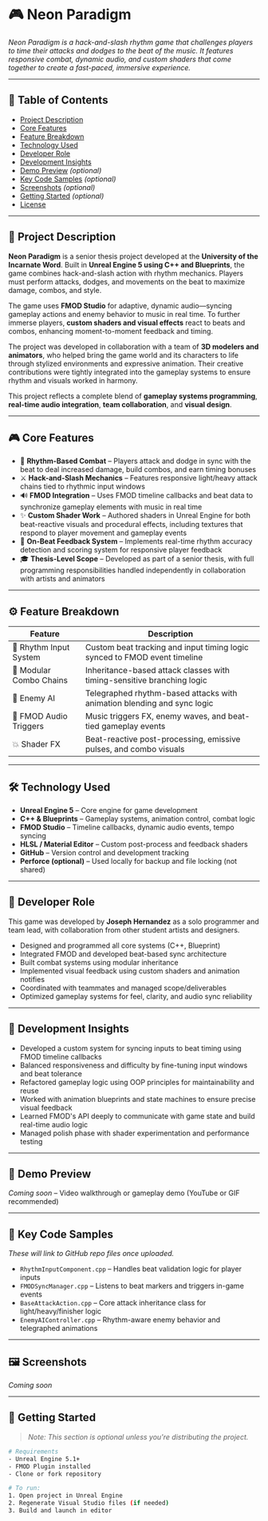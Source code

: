 # 🎮 Neon Paradigm

*Neon Paradigm is a hack-and-slash rhythm game that challenges players to time their attacks and dodges to the beat of the music. It features responsive combat, dynamic audio, and custom shaders that come together to create a fast-paced, immersive experience.*

---

## 📑 Table of Contents

- [Project Description](#project-description)  
- [Core Features](#core-features)  
- [Feature Breakdown](#feature-breakdown)  
- [Technology Used](#technology-used)  
- [Developer Role](#developer-role)  
- [Development Insights](#development-insights)  
- [Demo Preview](#demo-preview) *(optional)*  
- [Key Code Samples](#key-code-samples) *(optional)*  
- [Screenshots](#screenshots) *(optional)*  
- [Getting Started](#getting-started) *(optional)*  
- [License](#license)

---

## 📌 Project Description

**Neon Paradigm** is a senior thesis project developed at the **University of the Incarnate Word**. Built in **Unreal Engine 5 using C++ and Blueprints**, the game combines hack-and-slash action with rhythm mechanics. Players must perform attacks, dodges, and movements on the beat to maximize damage, combos, and style.

The game uses **FMOD Studio** for adaptive, dynamic audio—syncing gameplay actions and enemy behavior to music in real time. To further immerse players, **custom shaders and visual effects** react to beats and combos, enhancing moment-to-moment feedback and timing.

The project was developed in collaboration with a team of **3D modelers and animators**, who helped bring the game world and its characters to life through stylized environments and expressive animation. Their creative contributions were tightly integrated into the gameplay systems to ensure rhythm and visuals worked in harmony.

This project reflects a complete blend of **gameplay systems programming**, **real-time audio integration**, **team collaboration**, and **visual design**.

---

## 🎮 Core Features

- 🎵 **Rhythm-Based Combat** – Players attack and dodge in sync with the beat to deal increased damage, build combos, and earn timing bonuses  
- ⚔️ **Hack-and-Slash Mechanics** – Features responsive light/heavy attack chains tied to rhythmic input windows  
- 🔊 **FMOD Integration** – Uses FMOD timeline callbacks and beat data to synchronize gameplay elements with music in real time  
- ✨ **Custom Shader Work** – Authored shaders in Unreal Engine for both beat-reactive visuals and procedural effects, including textures that respond to player movement and gameplay events  
- 🧠 **On-Beat Feedback System** – Implements real-time rhythm accuracy detection and scoring system for responsive player feedback  
- 🎓 **Thesis-Level Scope** – Developed as part of a senior thesis, with full programming responsibilities handled independently in collaboration with artists and animators

---

## ⚙️ Feature Breakdown

| Feature                  | Description                                                                 |
|--------------------------|-----------------------------------------------------------------------------|
| 🎯 Rhythm Input System   | Custom beat tracking and input timing logic synced to FMOD event timeline  |
| 🧱 Modular Combo Chains  | Inheritance-based attack classes with timing-sensitive branching logic     |
| 🧠 Enemy AI               | Telegraphed rhythm-based attacks with animation blending and sync logic     |
| 🔄 FMOD Audio Triggers   | Music triggers FX, enemy waves, and beat-tied gameplay events               |
| 💥 Shader FX             | Beat-reactive post-processing, emissive pulses, and combo visuals           |

---

## 🛠️ Technology Used

- **Unreal Engine 5** – Core engine for game development  
- **C++ & Blueprints** – Gameplay systems, animation control, combat logic  
- **FMOD Studio** – Timeline callbacks, dynamic audio events, tempo syncing  
- **HLSL / Material Editor** – Custom post-process and feedback shaders  
- **GitHub** – Version control and development tracking  
- **Perforce (optional)** – Used locally for backup and file locking (not shared)

---

## 👤 Developer Role

This game was developed by **Joseph Hernandez** as a solo programmer and team lead, with collaboration from other student artists and designers.

- Designed and programmed all core systems (C++, Blueprint)  
- Integrated FMOD and developed beat-based sync architecture  
- Built combat systems using modular inheritance  
- Implemented visual feedback using custom shaders and animation notifies  
- Coordinated with teammates and managed scope/deliverables  
- Optimized gameplay systems for feel, clarity, and audio sync reliability

---

## 🧠 Development Insights

- Developed a custom system for syncing inputs to beat timing using FMOD timeline callbacks  
- Balanced responsiveness and difficulty by fine-tuning input windows and beat tolerance  
- Refactored gameplay logic using OOP principles for maintainability and reuse  
- Worked with animation blueprints and state machines to ensure precise visual feedback  
- Learned FMOD's API deeply to communicate with game state and build real-time audio logic  
- Managed polish phase with shader experimentation and performance testing

---

## 🎥 Demo Preview

*Coming soon* – Video walkthrough or gameplay demo (YouTube or GIF recommended)

---

## 📂 Key Code Samples

*These will link to GitHub repo files once uploaded.*

- `RhythmInputComponent.cpp` – Handles beat validation logic for player inputs  
- `FMODSyncManager.cpp` – Listens to beat markers and triggers in-game events  
- `BaseAttackAction.cpp` – Core attack inheritance class for light/heavy/finisher logic  
- `EnemyAIController.cpp` – Rhythm-aware enemy behavior and telegraphed animations  

---

## 🖼️ Screenshots

*Coming soon*

---

## 🚀 Getting Started

> _Note: This section is optional unless you're distributing the project._

```bash
# Requirements
- Unreal Engine 5.1+
- FMOD Plugin installed
- Clone or fork repository

# To run:
1. Open project in Unreal Engine
2. Regenerate Visual Studio files (if needed)
3. Build and launch in editor
